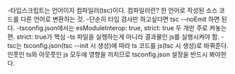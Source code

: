 -타입스크립트는 언어이자 컴파일러(tsc)이다.
컴파일러란?
한 언어로 작성된 소스 코드를 다른 언어로 변환하는 것.
-단순히 타입 검사만 하고싶다면 tsc --noEmit 하면 된다.
-tsconfig.json에서는 esModuleInterop: true, strict: true 두 개만 주로 켜놓는 편. strict: true가 핵심
-ts 파일을 실행하는게 아니라 결과물인 js를 실행시켜야 함.
-tsc는 tsconfig.json(tsc --init 시 생성)에 따라 ts 코드를 js(tsc 시 생성)로 바꿔준다. 인풋인 ts와 아웃풋인 js 모두에 영향을 끼치므로 tsconfig.json 설정을 반드시 봐야한다.
